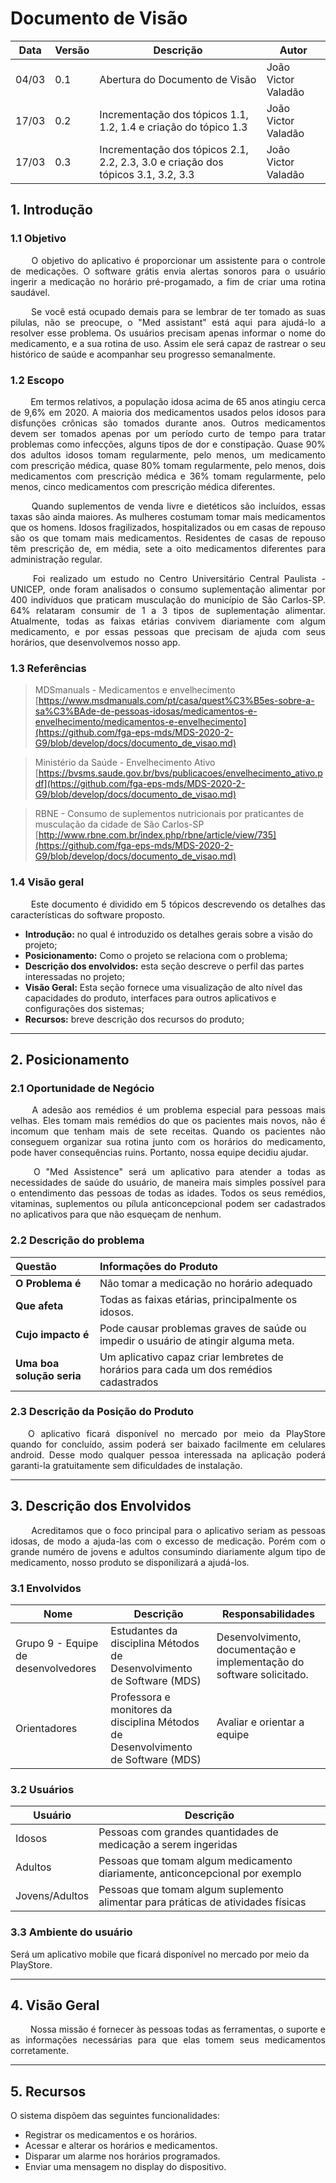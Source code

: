 # Documento de Visão
Data|Versão|Descrição|Autor
-|-|-|-
04/03|0.1|Abertura do Documento de Visão| João Victor Valadão|
17/03|0.2|Incrementação dos tópicos 1.1, 1.2, 1.4 e criação do tópico 1.3|João Victor Valadão|
17/03|0.3|Incrementação dos tópicos 2.1, 2.2, 2.3, 3.0 e criação dos tópicos 3.1, 3.2, 3.3|João Victor Valadão|

## 1. <a name="1">Introdução</a>

### 1.1 <a name ="1_1">Objetivo</a>
<p align="justify"> &emsp;&emsp; O objetivo do aplicativo é proporcionar um assistente para o controle de medicações. O software grátis envia alertas sonoros para o usuário ingerir a medicação no horário pré-progamado, a fim de criar uma rotina saudável.</p>
<p align="justify"> &emsp;&emsp; Se você está ocupado demais para se lembrar de ter tomado as suas pilulas, não se preocupe, o "Med assistant" está aqui para ajudá-lo a resolver esse problema. Os usuários precisam apenas informar o nome do medicamento, e a sua rotina de uso. Assim ele será capaz de rastrear o seu histórico de saúde e acompanhar seu progresso semanalmente.</p>

### 1.2 <a name="1_2">Escopo</a>

<p align="justify"> &emsp;&emsp; Em termos relativos, a população idosa acima de 65 anos atingiu cerca de 9,6% em 2020. A maioria dos medicamentos usados pelos idosos para disfunções crônicas são tomados durante anos. Outros medicamentos devem ser tomados apenas por um período curto de tempo para tratar problemas como infecções, alguns tipos de dor e constipação. Quase 90% dos adultos idosos tomam regularmente, pelo menos, um medicamento com prescrição médica, quase 80% tomam regularmente, pelo menos, dois medicamentos com prescrição médica e 36% tomam regularmente, pelo menos, cinco medicamentos com prescrição médica diferentes.

<p align="justify"> &emsp;&emsp;  Quando suplementos de venda livre e dietéticos são incluídos, essas taxas são ainda maiores. As mulheres costumam tomar mais medicamentos que os homens. Idosos fragilizados, hospitalizados ou em casas de repouso são os que tomam mais medicamentos. Residentes de casas de repouso têm prescrição de, em média, sete a oito medicamentos diferentes para administração regular.  </p>

<p align="justify"> &emsp;&emsp;
 Foi realizado um estudo no Centro Universitário Central Paulista - UNICEP, onde foram analisados o consumo suplementação alimentar por 400 indivíduos que praticam musculação do município de São Carlos-SP. 64% relataram consumir de 1 a 3 tipos de suplementação alimentar. Atualmente, todas as faixas etárias convivem diariamente com algum medicamento, e por essas pessoas que precisam de ajuda com seus horários, que desenvolvemos nosso app.
 </p>

### 1.3 <a name="1_3">Referências</a>

> MDSmanuals - Medicamentos e envelhecimento  [https://www.msdmanuals.com/pt/casa/quest%C3%B5es-sobre-a-sa%C3%BAde-de-pessoas-idosas/medicamentos-e-envelhecimento/medicamentos-e-envelhecimento](https://github.com/fga-eps-mds/MDS-2020-2-G9/blob/develop/docs/documento_de_visao.md) 

> Ministério da Saúde - Envelhecimento Ativo  [https://bvsms.saude.gov.br/bvs/publicacoes/envelhecimento_ativo.pdf](https://github.com/fga-eps-mds/MDS-2020-2-G9/blob/develop/docs/documento_de_visao.md) 

> RBNE - Consumo de suplementos nutricionais por praticantes de musculação da cidade de São Carlos-SP  [http://www.rbne.com.br/index.php/rbne/article/view/735](https://github.com/fga-eps-mds/MDS-2020-2-G9/blob/develop/docs/documento_de_visao.md) 



### 1.4 <a name="1_4">Visão geral</a>
<p align="justify"> &emsp;&emsp; Este documento é dividido em 5 tópicos descrevendo os detalhes das características do software proposto.</p>

* **Introdução:** no qual é introduzido os detalhes gerais sobre a visão do projeto;
* **Posicionamento:** Como o projeto se relaciona com o problema;
* **Descrição dos envolvidos:** esta seção descreve o perfil das partes interessadas no projeto;
* **Visão Geral:** Esta seção fornece uma visualização de alto nível das capacidades do produto, interfaces para outros aplicativos e configurações dos sistemas;
* **Recursos:** breve descrição dos recursos do produto;


___

## 2. <a name="2">Posicionamento</a>

### 2.1 <a name="2_1">Oportunidade de Negócio</a>

<p align="justify">&emsp;&emsp; A adesão aos remédios é um problema especial para pessoas mais velhas. Eles tomam mais remédios do que os pacientes mais novos, não é incomum que tenham mais de sete receitas. Quando os pacientes não conseguem organizar sua rotina junto com os horários do medicamento, pode haver consequências ruins. Portanto, nossa equipe decidiu ajudar.</p>
<p align="justify">&emsp;&emsp; O "Med Assistence" será um aplicativo para atender a todas as necessidades de saúde do usuário, de maneira mais simples possível para o entendimento das pessoas de todas as idades. Todos os seus remédios, vitaminas, suplementos ou pílula anticoncepcional podem ser cadastrados no aplicativos para que não esqueçam de nenhum. </p>

### 2.2 <a name="2_2">Descrição do problema</a>

|**Questão**|**Informações do Produto**|
|:-|:-|
|**O Problema é**|Não tomar a medicação no horário adequado|
|**Que afeta**|Todas as faixas etárias, principalmente os idosos. |
|**Cujo impacto é**|Pode causar problemas graves de saúde ou impedir o usuário de atingir alguma meta.|
|**Uma boa solução seria**|Um aplicativo capaz criar lembretes de horários para cada um dos remédios cadastrados|

### 2.3 <a name="2_3">Descrição da Posição do Produto</a>

<p align="justify">&emsp;&emsp;O aplicativo ficará disponível no mercado por meio da PlayStore quando for concluído, assim poderá ser baixado facilmente em celulares android. Desse modo qualquer pessoa interessada na aplicação poderá garanti-la gratuitamente sem dificuldades de instalação.</p>

___

## 3. <a name="3">Descrição dos Envolvidos</a>

<p align="justify">&emsp;&emsp; Acreditamos que o foco principal para o aplicativo seriam as pessoas idosas, de modo a ajuda-las com o excesso de medicação. Porém com o grande numéro de jovens e adultos consumindo diariamente algum tipo de medicamento, nosso produto se disponilizará a ajudá-los. </p>

### 3.1 <a name="2_3">Envolvidos</a>
Nome|Descrição|Responsabilidades
-|-|-
Grupo 9 - Equipe de desenvolvedores|Estudantes da disciplina Métodos de Desenvolvimento de Software (MDS)|Desenvolvimento, documentação e implementação do software solicitado.
Orientadores|Professora e monitores da disciplina Métodos de Desenvolvimento de Software (MDS)|Avaliar e orientar a equipe 

### 3.2 <a name="2_3">Usuários</a>
Usuário|Descrição
-|-
Idosos|Pessoas com grandes quantidades de medicação a serem ingeridas
Adultos|Pessoas que tomam algum medicamento diariamente, anticoncepcional por exemplo
Jovens/Adultos|Pessoas que tomam algum suplemento alimentar para práticas de atividades físicas

### 3.3 <a name="2_3">Ambiente do usuário</a>
Será um aplicativo mobile que ficará disponível no mercado por meio da PlayStore.
___

## 4. <a name="4">Visão Geral</a>
<p align="justify"> &emsp;&emsp; Nossa missão é fornecer às pessoas todas as ferramentas, o suporte e as informações necessárias para que elas tomem seus medicamentos corretamente.
</p>

___

## 5. <a name="5">Recursos</a>
O sistema dispõem das seguintes funcionalidades:<br />

* Registrar os medicamentos e os horários.
* Acessar e alterar os horários e medicamentos.
* Disparar um alarme nos horários programados.
* Enviar uma mensagem no display do dispositivo.</p>

